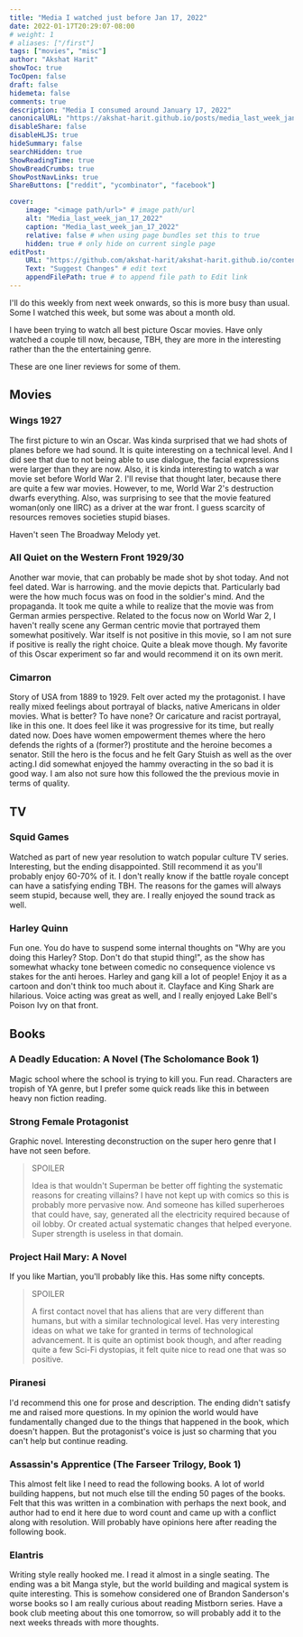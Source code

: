 ```yaml
---
title: "Media I watched just before Jan 17, 2022"
date: 2022-01-17T20:29:07-08:00
# weight: 1
# aliases: ["/first"]
tags: ["movies", "misc"]
author: "Akshat Harit"
showToc: true
TocOpen: false
draft: false
hidemeta: false
comments: true
description: "Media I consumed around January 17, 2022"
canonicalURL: "https://akshat-harit.github.io/posts/media_last_week_jan_17_2022/"
disableShare: false
disableHLJS: true
hideSummary: false
searchHidden: true
ShowReadingTime: true
ShowBreadCrumbs: true
ShowPostNavLinks: true
ShareButtons: ["reddit", "ycombinator", "facebook"]

cover:
    image: "<image path/url>" # image path/url
    alt: "Media_last_week_jan_17_2022"
    caption: "Media_last_week_jan_17_2022"
    relative: false # when using page bundles set this to true
    hidden: true # only hide on current single page
editPost:
    URL: "https://github.com/akshat-harit/akshat-harit.github.io/content"
    Text: "Suggest Changes" # edit text
    appendFilePath: true # to append file path to Edit link
---
```


I'll do this weekly from next week onwards, so this is more busy than usual. Some I watched this week, but some was about a month old.

I have been trying to watch all best picture Oscar movies. Have only watched a couple till now, because, TBH, they are more in the interesting rather than the the entertaining genre.

These are one liner reviews for some of them.

## Movies

### Wings 1927

The first picture to win an Oscar. Was kinda surprised that we had shots of planes before we had sound. It is quite interesting on a technical level. And I did see that due to not being able to use dialogue, the facial expressions were larger than they are now.
Also, it is kinda interesting to watch a war movie set before World War 2. I'll revise that thought later, because there are quite a few war movies. However, to me, World War 2's destruction dwarfs everything. Also, was surprising to see that the movie featured woman(only one IIRC) as a driver at the war front. I guess scarcity of resources removes societies stupid biases.

Haven't seen The Broadway Melody yet.

### All Quiet on the Western Front 1929/30

Another war movie, that can probably be made shot by shot today. And not feel dated. War is harrowing. and the movie depicts that. Particularly bad were the how much focus was on food in the soldier's mind. And the propaganda. It took me quite a while to realize that the movie was from German armies perspective. Related to the focus now on World War 2, I haven't really scene any German centric movie that portrayed them somewhat positively. War itself is not positive in this movie, so I am not sure if positive is really the right choice. Quite a bleak move though. My favorite of this Oscar experiment so far and would recommend it on its own merit.

### Cimarron

Story of USA from 1889 to 1929. Felt over acted my the protagonist. I have really mixed feelings about portrayal of blacks, native Americans in older movies. What is better? To have none? Or caricature and racist portrayal, like in this one. It does feel like it was progressive for its time, but really dated now. Does have women empowerment themes where the hero defends the rights of a (former?) prostitute and the heroine becomes a senator. Still the hero is the focus and he felt Gary Stuish as well as the over acting.I did somewhat enjoyed the hammy overacting in the so bad it is good way. I am also not sure how this followed the the previous movie in terms of quality.

## TV

### Squid Games

Watched as part of new year resolution to watch popular culture TV series. Interesting, but the ending disappointed. Still recommend it as you'll probably enjoy 60-70% of it. I don't really know if the battle royale concept can have a satisfying ending TBH. The reasons for the games will always seem stupid, because well, they are. I really enjoyed the sound track as well.

### Harley Quinn

Fun one. You do have to suspend some internal thoughts on "Why are you doing this Harley? Stop. Don't do that stupid thing!", as the show has somewhat whacky tone between comedic no consequence violence vs stakes for the anti heroes. Harley and gang kill a lot of people! Enjoy it as a cartoon and don't think too much about it. Clayface and King Shark are hilarious. Voice acting was great as well, and I really enjoyed Lake Bell's Poison Ivy on that front.

## Books

### A Deadly Education: A Novel (The Scholomance Book 1)

Magic school where the school is trying to kill you. Fun read. Characters are tropish of YA genre, but I prefer some quick reads like this in between heavy non fiction reading.

### Strong Female Protagonist

Graphic novel. Interesting deconstruction on the super hero genre that I have not seen before.

> SPOILER
>
>Idea is that wouldn't Superman be better off fighting the systematic reasons for creating villains? I have not kept up with comics so this is probably more pervasive now. And someone has killed superheroes that could have, say, generated all the electricity required because of oil lobby. Or created actual systematic changes that helped everyone. Super strength is useless in that domain.

### Project Hail Mary: A Novel

If you like Martian, you'll probably like this. Has some nifty concepts.

> SPOILER
>
>A first contact novel that has aliens that are very different than humans, but with a similar technological level. Has very interesting ideas on what we take for granted in terms of technological advancement. It is quite an optimist book though, and after reading quite a few Sci-Fi dystopias, it felt quite nice to read one that was so positive.

### Piranesi

I'd recommend this one for prose and description. The ending didn't satisfy me and raised more questions. In my opinion the world would have fundamentally changed due to the things that happened in the book, which doesn't happen. But the protagonist's voice is just so charming that you can't help but continue reading.

### Assassin's Apprentice (The Farseer Trilogy, Book 1)
This almost felt like I need to read the following books. A lot of world building happens, but not much else till the ending 50 pages of the books. Felt that this was written in a combination with perhaps the next book, and author had to end it here due to word count and came up with a conflict along with resolution. Will probably have opinions here after reading the following book.

### Elantris

Writing style really hooked me. I read it almost in a single seating. The ending was a bit Manga style, but the world building and magical system is quite interesting. This is somehow considered one of Brandon Sanderson's worse books so I am really curious about reading Mistborn series. Have a book club meeting about this one tomorrow, so will probably add it to the next weeks threads with more thoughts.
